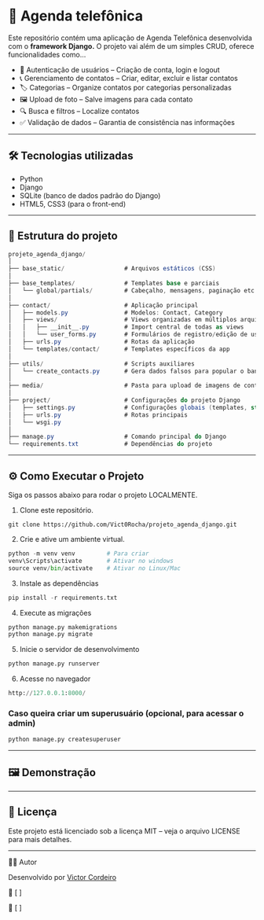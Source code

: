 # 📒 Agenda telefônica

Este repositório contém uma aplicação de Agenda Telefônica desenvolvida com o __framework Django.__
O projeto vai além de um simples CRUD, oferece funcionalidades como...

* 👤 Autenticação de usuários – Criação de conta, login e logout
* 📞 Gerenciamento de contatos – Criar, editar, excluir e listar contatos
* 🏷️ Categorias – Organize contatos por categorias personalizadas
* 🖼️ Upload de foto – Salve imagens para cada contato
* 🔍 Busca e filtros – Localize contatos
* ✅ Validação de dados – Garantia de consistência nas informações

---

## 🛠️ Tecnologias utilizadas

* Python
* Django
* SQLite (banco de dados padrão do Django)
* HTML5, CSS3 (para o front-end)

---

## 📂 Estrutura do projeto

```csharp
projeto_agenda_django/
│
├── base_static/                 # Arquivos estáticos (CSS)
│
├── base_templates/              # Templates base e parciais
│   └── global/partials/         # Cabeçalho, mensagens, paginação etc...
│
├── contact/                     # Aplicação principal
│   ├── models.py                # Modelos: Contact, Category
│   ├── views/                   # Views organizadas em múltiplos arquivos
│   │   ├── __init__.py          # Import central de todas as views
│   │   └── user_forms.py        # Formulários de registro/edição de usuário
│   ├── urls.py                  # Rotas da aplicação
│   └── templates/contact/       # Templates específicos da app
│
├── utils/                       # Scripts auxiliares
│   └── create_contacts.py       # Gera dados falsos para popular o banco
│
├── media/                       # Pasta para upload de imagens de contatos
│
├── project/                     # Configurações do projeto Django
│   ├── settings.py              # Configurações globais (templates, static, media)
│   ├── urls.py                  # Rotas principais
│   └── wsgi.py
│
├── manage.py                    # Comando principal do Django
└── requirements.txt             # Dependências do projeto
```

---

## ⚙️ Como Executar o Projeto

Siga os passos abaixo para rodar o projeto LOCALMENTE.


1. Clone este repositório. <br/>
```
git clone https://github.com/Vict0Rocha/projeto_agenda_django.git
```

2. Crie e ative um ambiente virtual.
```python
python -m venv venv         # Para criar
venv\Scripts\activate       # Ativar no windows
source venv/bin/activate    # Ativar no Linux/Mac
```

3. Instale as dependências
```python
pip install -r requirements.txt
```

4. Execute as migrações
```python
python manage.py makemigrations
python manage.py migrate
```

5. Inicie o servidor de desenvolvimento
```python
python manage.py runserver
```

6. Acesse no navegador
```python
http://127.0.0.1:8000/
```

### Caso queira criar um superusuário (opcional, para acessar o admin)
```python
python manage.py createsuperuser
```

---

## 🖼️ Demonstração


---

## 📄 Licença

Este projeto está licenciado sob a licença MIT – veja o arquivo LICENSE
 para mais detalhes.

---

👨‍💻 Autor

Desenvolvido por [Victor Cordeiro](https://portfolio-victor-cordeiro.vercel.app/) 

📧 [ ]

🔗 [ ]
